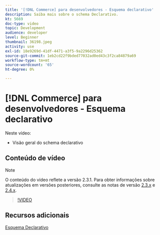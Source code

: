 ```yaml
---
title: '[!DNL Commerce] para desenvolvedores - Esquema declarativo'
description: Saiba mais sobre o schema Declarativo.
kt: 5669
doc-type: video
topic: Development
audience: developer
level: Beginner
thumbnail: 36198.jpeg
activity: use
exl-id: 18e9269d-41df-4471-a3f5-9a2296d25362
source-git-commit: 1eb2cd22f9bded77032ad0ed43c3f2ca84879a69
workflow-type: tm+mt
source-wordcount: '65'
ht-degree: 0%

---
```


# [!DNL Commerce] para desenvolvedores - Esquema declarativo

Neste vídeo:

- Visão geral do schema declarativo

## Conteúdo de vídeo

>[!NOTE]
>
>O conteúdo do vídeo reflete a versão 2.3.1. Para obter informações sobre atualizações em versões posteriores, consulte as notas de versão [ 2.3.x](https://devdocs.magento.com/guides/v2.3/release-notes/bk-release-notes.html) e [2.4.x](https://devdocs.magento.com/guides/v2.4/release-notes/bk-release-notes.html).

>[!VIDEO](https://video.tv.adobe.com/v/36198?quality=12&learn=on)

## Recursos adicionais

[Esquema Declarativo](https://devdocs.magento.com/guides/v2.4/extension-dev-guide/declarative-schema/)
